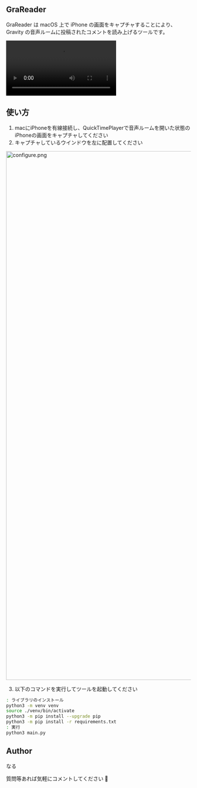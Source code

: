 ## GraReader
GraReader は macOS 上で iPhone の画面をキャプチャすることにより、 Gravity の音声ルームに投稿されたコメントを読み上げるツールです。

![demo.mp4](
https://user-images.githubusercontent.com/108191157/177111321-115aa721-355f-4909-960a-86caf89e0322.MP4)

## 使い方
1. macにiPhoneを有線接続し、QuickTimePlayerで音声ルームを開いた状態のiPhoneの画面をキャプチャしてください
2. キャプチャしているウインドウを左に配置してください

<img width="1440" alt="configure.png" src="https://user-images.githubusercontent.com/108191157/175783305-f568913a-13da-4c22-94ae-b83c70b4829c.png">

3. 以下のコマンドを実行してツールを起動してください

```bash
: ライブラリのインストール
python3 -m venv venv
source ./venv/bin/activate
python3 -m pip install --upgrade pip
python3 -m pip install -r requirements.txt
: 実行
python3 main.py
```

## Author
なる

質問等あれば気軽にコメントしてください :bow:
